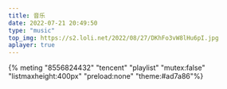 ```yaml
---
title: 音乐
date: 2022-07-21 20:49:50
type: "music"
top_img: https://s2.loli.net/2022/08/27/DKhFo3vW8lHu6pI.jpg
aplayer: true
---
```



{% meting "8556824432" "tencent" "playlist" "mutex:false" "listmaxheight:400px" "preload:none" "theme:#ad7a86"%}